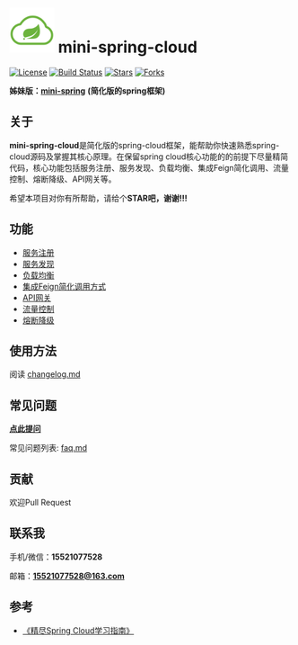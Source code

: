 # <img src="assets/spring-cloud.png" width="80" height="80"> mini-spring-cloud
[![License](https://img.shields.io/badge/license-license-blue)](https://github.com/DerekYRC/mini-spring-cloud)
[![Build Status](https://img.shields.io/badge/build-passing-brightgreen)](https://github.com/DerekYRC/mini-spring-cloud)
[![Stars](https://img.shields.io/github/stars/DerekYRC/mini-spring-cloud)](https://img.shields.io/github/stars/DerekYRC/mini-spring-cloud)
[![Forks](https://img.shields.io/github/forks/DerekYRC/mini-spring-cloud)](https://img.shields.io/github/forks/DerekYRC/mini-spring-cloud)

**姊妹版：**[**mini-spring**](https://github.com/DerekYRC/mini-spring/blob/main/README_CN.md) **(简化版的spring框架)**

## 关于
**mini-spring-cloud**是简化版的spring-cloud框架，能帮助你快速熟悉spring-cloud源码及掌握其核心原理。在保留spring cloud核心功能的的前提下尽量精简代码，核心功能包括服务注册、服务发现、负载均衡、集成Feign简化调用、流量控制、熔断降级、API网关等。

希望本项目对你有所帮助，请给个**STAR吧，谢谢!!!**

## 功能
* [服务注册](https://github.com/DerekYRC/mini-spring-cloud/blob/main/changelog.md#服务注册)
* [服务发现](https://github.com/DerekYRC/mini-spring-cloud/blob/main/changelog.md#服务发现)
* [负载均衡](https://github.com/DerekYRC/mini-spring-cloud/blob/main/changelog.md#集成ribbon实现客户端负载均衡)
* [集成Feign简化调用方式](https://github.com/DerekYRC/mini-spring-cloud/blob/main/changelog.md#集成Feign简化调用方式)
* [API网关](https://github.com/DerekYRC/mini-spring-cloud/blob/main/changelog.md#API网关)
* [流量控制]()
* [熔断降级]()

## 使用方法
阅读 [changelog.md](https://github.com/DerekYRC/mini-spring-cloud/blob/main/changelog.md)

## 常见问题
[**点此提问**](https://github.com/DerekYRC/mini-spring-cloud/issues/1)

常见问题列表: [faq.md](https://github.com/DerekYRC/mini-spring-cloud/blob/main/faq.md)

## 贡献
欢迎Pull Request

## 联系我
手机/微信：**15521077528**

邮箱：**15521077528@163.com**

## 参考
- [《精尽Spring Cloud学习指南》](http://svip.iocoder.cn/Spring-Cloud/tutorials/)